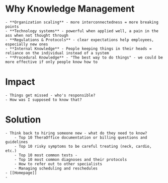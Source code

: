 # Why Knowledge Management
	- **Organization scaling** - more interconnectedness = more breaking points
	- **Technology systems** - powerful when applied well, a pain in the ass when not thought through
	- **Regulations & Protocols** - clear expectations help employees, especially new ones
	- **Internal Knowledge** - People keeping things in their heads = reliance on the individual instead of a system
	- **Procedural Knowledge** - "The best way to do things" - we could be more effective if only people know how to
# Impact
	- Things get missed - who's responsible?
	- How was I supposed to know that?
# Solution
	- Think back to hiring someone new - what do they need to know?
		- Top 10 TheraOffice documentation or billing questions and guidelines
		- Top 10 risky symptoms to be careful treating (neck, cardio, etc.)
		- Top 10 most common tests -
		- Top 10 most common diagnoses and their protocols
		- How to refer out to other specialists
		- Managing scheduling and reschedules
	- [[Homepage]]
	-